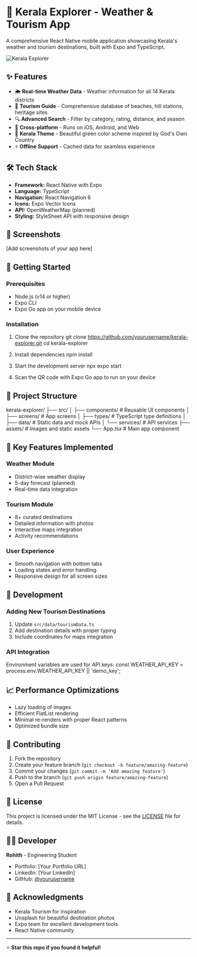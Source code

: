 # 🌴 Kerala Explorer - Weather & Tourism App

A comprehensive React Native mobile application showcasing Kerala's weather and tourism destinations, built with Expo and TypeScript.

![Kerala Explorer](https://your-screenshot-url.png)

## ✨ Features

- 🌦️ **Real-time Weather Data** - Weather information for all 14 Kerala districts
- 📍 **Tourism Guide** - Comprehensive database of beaches, hill stations, heritage sites
- 🔍 **Advanced Search** - Filter by category, rating, distance, and season
- 📱 **Cross-platform** - Runs on iOS, Android, and Web
- 🎨 **Kerala Theme** - Beautiful green color scheme inspired by God's Own Country
- ⚡ **Offline Support** - Cached data for seamless experience

## 🛠️ Tech Stack

- **Framework:** React Native with Expo
- **Language:** TypeScript
- **Navigation:** React Navigation 6
- **Icons:** Expo Vector Icons
- **API:** OpenWeatherMap (planned)
- **Styling:** StyleSheet API with responsive design

## 📱 Screenshots

[Add screenshots of your app here]

## 🚀 Getting Started

### Prerequisites
- Node.js (v14 or higher)
- Expo CLI
- Expo Go app on your mobile device

### Installation

1. Clone the repository
git clone https://github.com/yourusername/kerala-explorer.git
cd kerala-explorer

2. Install dependencies
npm install

3. Start the development server
npx expo start

4. Scan the QR code with Expo Go app to run on your device

## 📁 Project Structure

kerala-explorer/
├── src/
│ ├── components/ # Reusable UI components
│ ├── screens/ # App screens
│ ├── types/ # TypeScript type definitions
│ ├── data/ # Static data and mock APIs
│ └── services/ # API services
├── assets/ # Images and static assets
└── App.tsx # Main app component


## 🌟 Key Features Implemented

### Weather Module
- District-wise weather display
- 5-day forecast (planned)
- Real-time data integration

### Tourism Module
- 8+ curated destinations
- Detailed information with photos
- Interactive maps integration
- Activity recommendations

### User Experience
- Smooth navigation with bottom tabs
- Loading states and error handling
- Responsive design for all screen sizes

## 🔧 Development

### Adding New Tourism Destinations
1. Update `src/data/tourismData.ts`
2. Add destination details with proper typing
3. Include coordinates for maps integration

### API Integration
Environment variables are used for API keys:
const WEATHER_API_KEY = process.env.WEATHER_API_KEY || 'demo_key';


## 📈 Performance Optimizations

- Lazy loading of images
- Efficient FlatList rendering
- Minimal re-renders with proper React patterns
- Optimized bundle size

## 🤝 Contributing

1. Fork the repository
2. Create your feature branch (`git checkout -b feature/amazing-feature`)
3. Commit your changes (`git commit -m 'Add amazing feature'`)
4. Push to the branch (`git push origin feature/amazing-feature`)
5. Open a Pull Request

## 📄 License

This project is licensed under the MIT License - see the [LICENSE](LICENSE) file for details.

## 👨‍💻 Developer

**Rohith** - Engineering Student  
- Portfolio: [Your Portfolio URL]
- LinkedIn: [Your LinkedIn]
- GitHub: [@yourusername](https://github.com/yourusername)

## 🙏 Acknowledgments

- Kerala Tourism for inspiration
- Unsplash for beautiful destination photos
- Expo team for excellent development tools
- React Native community

---

⭐ **Star this repo if you found it helpful!**
